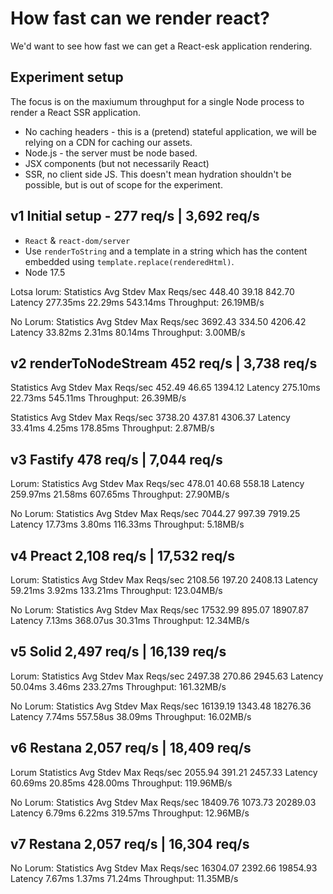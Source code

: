# How fast can we render react?

We'd want to see how fast we can get a React-esk application rendering.

## Experiment setup

The focus is on the maxiumum throughput for a single Node process to render a React SSR application.

- No caching headers - this is a (pretend) stateful application, we will be relying on a CDN for caching our assets.
- Node.js - the server must be node based.
- JSX components (but not necessarily React)
- SSR, no client side JS. This doesn't mean hydration shouldn't be possible, but is out of scope for the experiment.

## v1 Initial setup - 277 req/s | 3,692 req/s

- `React` & `react-dom/server`
- Use `renderToString` and a template in a string which has the content embedded using `template.replace(renderedHtml)`.
- Node 17.5

Lotsa lorum:
Statistics        Avg      Stdev        Max
  Reqs/sec       448.40      39.18     842.70
  Latency      277.35ms    22.29ms   543.14ms
Throughput:    26.19MB/s

No Lorum:
Statistics        Avg      Stdev        Max
  Reqs/sec      3692.43     334.50    4206.42
  Latency       33.82ms     2.31ms    80.14ms
Throughput:     3.00MB/s

## v2 renderToNodeStream 452 req/s | 3,738 req/s

Statistics        Avg      Stdev        Max
  Reqs/sec       452.49      46.65    1394.12
  Latency      275.10ms    22.73ms   545.11ms
Throughput:    26.39MB/s

Statistics        Avg      Stdev        Max
  Reqs/sec      3738.20     437.81    4306.37
  Latency       33.41ms     4.25ms   178.85ms
Throughput:     2.87MB/s

## v3 Fastify 478 req/s | 7,044 req/s

Lorum:
Statistics        Avg      Stdev        Max
  Reqs/sec       478.01      40.68     558.18
  Latency      259.97ms    21.58ms   607.65ms
Throughput:    27.90MB/s

No Lorum:
Statistics        Avg      Stdev        Max
  Reqs/sec      7044.27     997.39    7919.25
  Latency       17.73ms     3.80ms   116.33ms
Throughput:     5.18MB/s

## v4 Preact 2,108 req/s | 17,532 req/s

Lorum:
Statistics        Avg      Stdev        Max
  Reqs/sec      2108.56     197.20    2408.13
  Latency       59.21ms     3.92ms   133.21ms
Throughput:   123.04MB/s

No Lorum:
Statistics        Avg      Stdev        Max
  Reqs/sec     17532.99     895.07   18907.87
  Latency        7.13ms   368.07us    30.31ms
Throughput:    12.34MB/s

## v5 Solid 2,497 req/s | 16,139 req/s

Lorum:
Statistics        Avg      Stdev        Max
  Reqs/sec      2497.38     270.86    2945.63
  Latency       50.04ms     3.46ms   233.27ms
Throughput:   161.32MB/s

No Lorum:
Statistics        Avg      Stdev        Max
  Reqs/sec     16139.19    1343.48   18276.36
  Latency        7.74ms   557.58us    38.09ms
Throughput:    16.02MB/s

## v6 Restana 2,057 req/s | 18,409 req/s

Lorum
Statistics        Avg      Stdev        Max
  Reqs/sec      2055.94     391.21    2457.33
  Latency       60.69ms    20.85ms   428.00ms
Throughput:   119.96MB/s

No Lorum:
Statistics        Avg      Stdev        Max
  Reqs/sec     18409.76    1073.73   20289.03
  Latency        6.79ms     6.22ms   319.57ms
Throughput:    12.96MB/s

## v7 Restana 2,057 req/s | 16,304 req/s

No Lorum:
Statistics        Avg      Stdev        Max
  Reqs/sec     16304.07    2392.66   19854.93
  Latency        7.67ms     1.37ms    71.24ms
Throughput:    11.35MB/s

